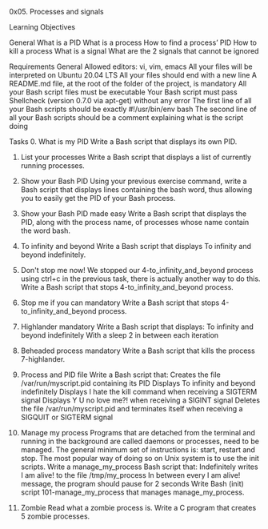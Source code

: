 0x05. Processes and signals

Learning Objectives

General
What is a PID
What is a process
How to find a process’ PID
How to kill a process
What is a signal
What are the 2 signals that cannot be ignored

Requirements
General
Allowed editors: vi, vim, emacs
All your files will be interpreted on Ubuntu 20.04 LTS
All your files should end with a new line
A README.md file, at the root of the folder of the project, is mandatory
All your Bash script files must be executable
Your Bash script must pass Shellcheck (version 0.7.0 via apt-get) without any error
The first line of all your Bash scripts should be exactly #!/usr/bin/env bash
The second line of all your Bash scripts should be a comment explaining what is the script doing

Tasks
0. What is my PID
Write a Bash script that displays its own PID.

1. List your processes
Write a Bash script that displays a list of currently running processes.


2. Show your Bash PID
Using your previous exercise command, write a Bash script that displays lines containing the bash word, 
thus allowing you to easily get the PID of your Bash process.


3. Show your Bash PID made easy
Write a Bash script that displays the PID, along with the process name, 
of processes whose name contain the word bash.


4. To infinity and beyond
Write a Bash script that displays To infinity and beyond indefinitely.

5. Don't stop me now!
We stopped our 4-to_infinity_and_beyond process using ctrl+c in the previous task, 
there is actually another way to do this.
Write a Bash script that stops 4-to_infinity_and_beyond process.


  
6. Stop me if you can
mandatory
Write a Bash script that stops 4-to_infinity_and_beyond process.


7. Highlander
mandatory
Write a Bash script that displays:
To infinity and beyond indefinitely
With a sleep 2 in between each iteration

8. Beheaded process
mandatory
Write a Bash script that kills the process 7-highlander.


9. Process and PID file
Write a Bash script that:
Creates the file /var/run/myscript.pid containing its PID
Displays To infinity and beyond indefinitely
Displays I hate the kill command when receiving a SIGTERM signal
Displays Y U no love me?! when receiving a SIGINT signal
Deletes the file /var/run/myscript.pid and terminates itself when receiving a SIGQUIT or SIGTERM signal
  
10. Manage my process
Programs that are detached from the terminal and running in 
the background are called daemons or processes, need to be managed. 
The general minimum set of instructions is: start, restart and stop. 
The most popular way of doing so on Unix system is to use the init scripts.
Write a manage_my_process Bash script that:
Indefinitely writes I am alive! to the file /tmp/my_process
In between every I am alive! message, the program should pause for 2 seconds
Write Bash (init) script 101-manage_my_process that manages manage_my_process. 

11. Zombie
Read what a zombie process is.
Write a C program that creates 5 zombie processes.
